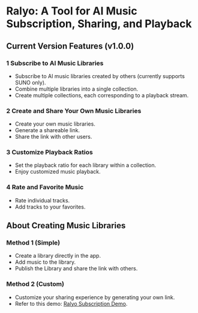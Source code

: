 # Ralyo: A Tool for AI Music Subscription, Sharing, and Playback

## Current Version Features (v1.0.0)

### 1 Subscribe to AI Music Libraries

- Subscribe to AI music libraries created by others (currently supports SUNO only).
- Combine multiple libraries into a single collection.
- Create multiple collections, each corresponding to a playback stream.

### 2 Create and Share Your Own Music Libraries

- Create your own music libraries.
- Generate a shareable link.
- Share the link with other users.

### 3 Customize Playback Ratios

- Set the playback ratio for each library within a collection.
- Enjoy customized music playback.

### 4 Rate and Favorite Music

- Rate individual tracks.
- Add tracks to your favorites.

## About Creating Music Libraries

### Method 1 (Simple)

- Create a library directly in the app.
- Add music to the library.
- Publish the Library and share the link with others.

### Method 2 (Custom)

- Customize your sharing experience by generating your own link.
- Refer to this demo: [Ralyo Subscription Demo](https://raw.githubusercontent.com/mithyer/ralyo-subscription-demo/main/demo/index).
